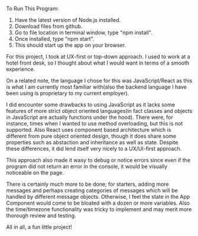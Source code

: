 To Run This Program:

1. Have the latest version of Node.js installed.
2. Download files from github.
3. Go to file location in terminal window, type "npm install".
4. Once installed, type "npm start".
5. This should start up the app on your browser.

For this project, I took at UX-first or top-down approach. I used to work at a hotel front desk, so I thought about what I would want in terms of a smooth experience.

On a related note, the language I chose for this was JavaScript/React as this is what I am currently most familiar with(also the backend language I have been using is proprietary to my current employer).

I did encounter some drawbacks to using JavaScript as it lacks some features of more strict object oriented languages(in fact classes and objects in JavaScript are actually functions under the hood). There were, for instance, times when I wanted to use method overloading, but this is not supported. Also React uses component based architecture which is different from pure object oriented design, though it does share some properties such as abstaction and inheritance as well as state. Despite these differences, it did lend itself very nicely to a UX/UI-first approach.

This approach also made it wasy to debug or notice errors since even if the program did not return an error in the console, it would be visually noticeable on the page.

There is certainly much more to be done; for starters, adding more messages and perhaps creating categories of messages which will be handled by different message objects. Otherwise, I feel the state in the App Component would come to be bloated with a dozen or more variables. Also the time/timezone functionality was tricky to implement and may merit more thorough review and testing. 

All in all, a fun little project!
